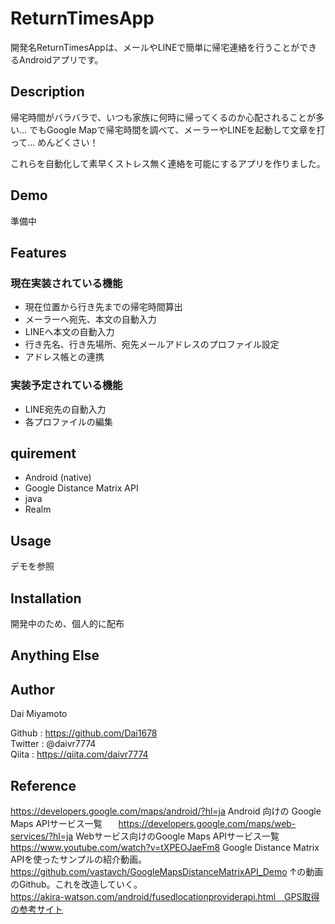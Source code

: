 # ReturnTimesApp

開発名ReturnTimesAppは、メールやLINEで簡単に帰宅連絡を行うことができるAndroidアプリです。 

## Description   

帰宅時間がバラバラで、いつも家族に何時に帰ってくるのか心配されることが多い...
でもGoogle Mapで帰宅時間を調べて、メーラーやLINEを起動して文章を打って...
めんどくさい！

これらを自動化して素早くストレス無く連絡を可能にするアプリを作りました。

## Demo  

準備中

## Features    

### 現在実装されている機能  
- 現在位置から行き先までの帰宅時間算出
- メーラーへ宛先、本文の自動入力
- LINEへ本文の自動入力
- 行き先名、行き先場所、宛先メールアドレスのプロファイル設定
- アドレス帳との連携

### 実装予定されている機能
- LINE宛先の自動入力
- 各プロファイルの編集

## quirement  
- Android (native)
- Google Distance Matrix API
- java
- Realm

## Usage  
デモを参照

## Installation  

開発中のため、個人的に配布  

## Anything Else  

## Author  

Dai Miyamoto  

Github : https://github.com/Dai1678  
Twitter : @daivr7774  
Qiita : https://qiita.com/daivr7774  

## Reference  

https://developers.google.com/maps/android/?hl=ja Android 向けの Google Maps APIサービス一覧  　
https://developers.google.com/maps/web-services/?hl=ja Webサービス向けのGoogle Maps APIサービス一覧
https://www.youtube.com/watch?v=tXPEOJaeFm8 Google Distance Matrix APIを使ったサンプルの紹介動画。  
https://github.com/vastavch/GoogleMapsDistanceMatrixAPI_Demo ↑の動画のGithub。これを改造していく。    
https://akira-watson.com/android/fusedlocationproviderapi.html　GPS取得の参考サイト    
